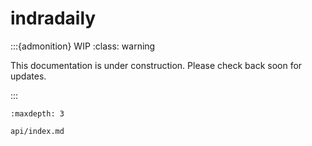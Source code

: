# indradaily


:::{admonition} WIP
:class: warning

This documentation is under construction. Please check back soon for updates.

:::

```{toctree}
:maxdepth: 3

api/index.md
``` 
